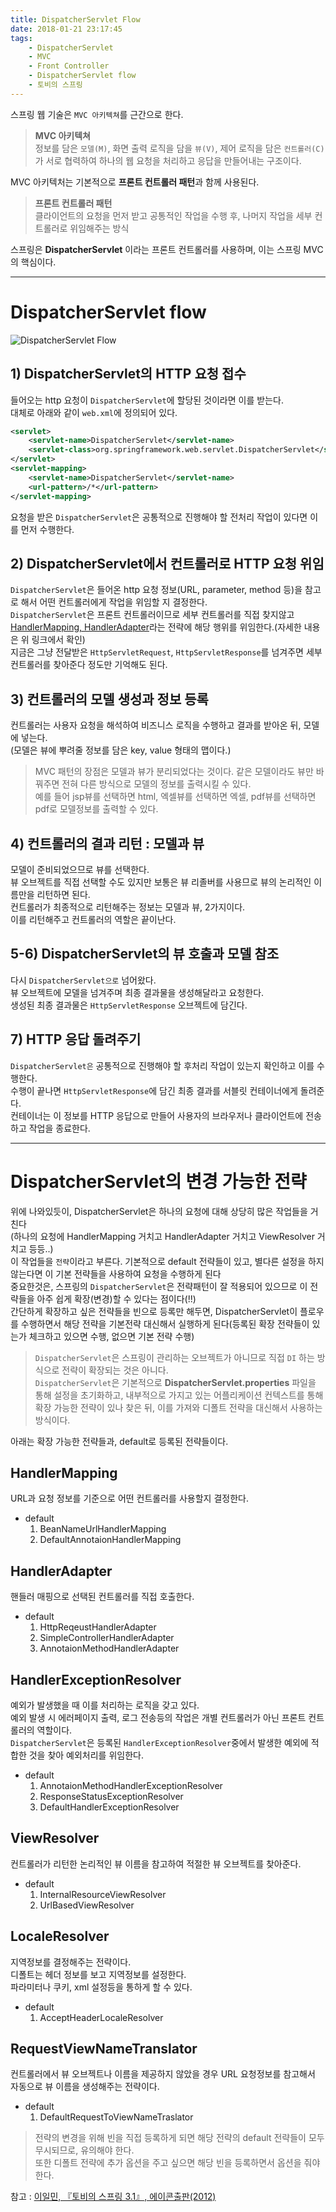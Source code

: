 ```yaml
---
title: DispatcherServlet Flow
date: 2018-01-21 23:17:45
tags:
    - DispatcherServlet
    - MVC
    - Front Controller
    - DispatcherServlet flow
    - 토비의 스프링
---
```


스프링 웹 기술은 `MVC 아키텍쳐`를 근간으로 한다.  
> **MVC 아키텍쳐**  
정보를 담은 `모델(M)`, 화면 출력 로직을 담을 `뷰(V)`, 제어 로직을 담은 `컨트롤러(C)`가 서로 협력하여 하나의 웹 요청을 처리하고 응답을 만들어내는 구조이다.  

MVC 아키텍처는 기본적으로 **프론트 컨트롤러 패턴**과 함께 사용된다.  
> **프론트 컨트롤러 패턴**  
클라이언트의 요청을 먼저 받고 공통적인 작업을 수행 후, 나머지 작업을 세부 컨트롤러로 위임해주는 방식  

스프링은 **DispatcherServlet** 이라는 프론트 컨트롤러를 사용하며, 이는 스프링 MVC의 핵심이다.  

---

# DispatcherServlet flow
![DispatcherServlet Flow](https://cloud2.zoolz.com/MyComputers/Images/Image.aspx?q=bT00MDcyNDcma2V5PTI0NzQwMzQzNTEmdHlwZT1sJno9MjAxOC8wOS8xMyAyMjoxMQ==#width80)  
## 1) DispatcherServlet의 HTTP 요청 접수
들어오는 http 요청이 `DispatcherServlet`에 할당된 것이라면 이를 받는다.  
대체로 아래와 같이 `web.xml`에 정의되어 있다.  
```xml
<servlet>
    <servlet-name>DispatcherServlet</servlet-name>
    <servlet-class>org.springframework.web.servlet.DispatcherServlet</servlet-class>
</servlet>
<servlet-mapping>
    <servlet-name>DispatcherServlet</servlet-name>
    <url-pattern>/*</url-pattern>
</servlet-mapping>
```
요청을 받은 `DispatcherServlet`은 공통적으로 진행해야 할 전처리 작업이 있다면 이를 먼저 수행한다.  

## 2) DispatcherServlet에서 컨트롤러로 HTTP 요청 위임
`DispatcherServlet`은 들어온 http 요청 정보(URL, parameter, method 등)을 참고로 해서 어떤 컨트롤러에게 작업을 위임할 지 결정한다.  
`DispatcherServlet`은 프론트 컨트롤러이므로 세부 컨트롤러를 직접 찾지않고 [HandlerMapping, HandlerAdapter](/spring/HandlerMapping-HandlerAdapter-HandlerInterceptor)라는 전략에 해당 행위를 위임한다.(자세한 내용은 위 링크에서 확인)  
지금은 그냥 전달받은 `HttpServletRequest`, `HttpServletResponse`를 넘겨주면 세부 컨트롤러를 찾아준다 정도만 기억해도 된다.  

## 3) 컨트롤러의 모델 생성과 정보 등록
컨트롤러는 사용자 요청을 해석하여 비즈니스 로직을 수행하고 결과를 받아온 뒤, 모델에 넣는다.  
(모델은 뷰에 뿌려줄 정보를 담은 key, value 형태의 맵이다.)  
> MVC 패턴의 장점은 모델과 뷰가 분리되었다는 것이다. 같은 모델이라도 뷰만 바꿔주면 전혀 다른 방식으로 모델의 정보를 출력시킬 수 있다.  
예를 들어 jsp뷰를 선택하면 html, 엑셀뷰를 선택하면 엑셀, pdf뷰를 선택하면 pdf로 모델정보를 출력할 수 있다.  

## 4) 컨트롤러의 결과 리턴 : 모델과 뷰
모델이 준비되었으므로 뷰를 선택한다.  
뷰 오브젝트를 직접 선택할 수도 있지만 보통은 뷰 리졸버를 사용므로 뷰의 논리적인 이름만을 리턴하면 된다.  
컨트롤러가 최종적으로 리턴해주는 정보는 모델과 뷰, 2가지이다.  
이를 리턴해주고 컨트롤러의 역할은 끝이난다.

## 5-6) DispatcherServlet의 뷰 호출과 모델 참조
다시 `DispatcherServlet으로` 넘어왔다.  
뷰 오브젝트에 모델을 넘겨주며 최종 결과물을 생성해달라고 요청한다.  
생성된 최종 결과물은 `HttpServletResponse` 오브젝트에 담긴다.  

## 7) HTTP 응답 돌려주기
`DispatcherServlet은` 공통적으로 진행해야 할 후처리 작업이 있는지 확인하고 이를 수행한다.  
수행이 끝나면 `HttpServletResponse`에 담긴 최종 결과를 서블릿 컨테이너에게 돌려준다.  
컨테이너는 이 정보를 HTTP 응답으로 만들어 사용자의 브라우저나 클라이언트에 전송하고 작업을 종료한다.  

---

# DispatcherServlet의 변경 가능한 전략
위에 나와있듯이, DispatcherServlet은 하나의 요청에 대해 상당히 많은 작업들을 거친다  
(하나의 요청에 HandlerMapping 거치고 HandlerAdapter 거치고 ViewResolver 거치고 등등..)  
이 작업들을 `전략`이라고 부른다. 기본적으로 default 전략들이 있고, 별다른 설정을 하지 않는다면 이 기본 전략들을 사용하여 요청을 수행하게 된다  
중요한것은, 스프링의 `DispatcherServlet`은 전략패턴이 잘 적용되어 있으므로 이 전략들을 아주 쉽게 확장(변경)할 수 있다는 점이다(!!)  
간단하게 확장하고 싶은 전략들을 빈으로 등록만 해두면, DispatcherServlet이 플로우를 수행하면서 해당 전략을 기본전략 대신해서 실행하게 된다(등록된 확장 전략들이 있는가 체크하고 있으면 수행, 없으면 기본 전략 수행)  
> `DispatcherServlet`은 스프링이 관리하는 오브젝트가 아니므로 직접 `DI` 하는 방식으로 전략이 확장되는 것은 아니다.  
`DispatcherServlet`은 기본적으로 **DispatcherServlet.properties** 파일을 통해 설정을 초기화하고,
내부적으로 가지고 있는 어플리케이션 컨텍스트를 통해 확장 가능한 전략이 있나 찾은 뒤, 이를 가져와 디폴트 전략을 대신해서 사용하는 방식이다.  

아래는 확장 가능한 전략들과, default로 등록된 전략들이다.  

## HandlerMapping
URL과 요청 정보를 기준으로 어떤 컨트롤러를 사용할지 결정한다.  
- default
    1. BeanNameUrlHandlerMapping
    2. DefaultAnnotaionHandlerMapping

## HandlerAdapter
핸들러 매핑으로 선택된 컨트롤러를 직접 호출한다.  
- default
    1. HttpReqeustHandlerAdapter
    2. SimpleControllerHandlerAdapter
    3. AnnotaionMethodHandlerAdapter

## HandlerExceptionResolver
예외가 발생했을 때 이를 처리하는 로직을 갖고 있다.  
예외 발생 시 에러페이지 출력, 로그 전송등의 작업은 개별 컨트롤러가 아닌 프론트 컨트롤러의 역할이다.  
`DispatcherServlet`은 등록된 `HandlerExceptionResolver`중에서 발생한 예외에 적합한 것을 찾아 예외처리를 위임한다.  
- default  
    1. AnnotaionMethodHandlerExceptionResolver
    2. ResponseStatusExceptionResolver
    3. DefaultHandlerExceptionResolver  

## ViewResolver
컨트롤러가 리턴한 논리적인 뷰 이름을 참고하여 적절한 뷰 오브젝트를 찾아준다.  
- default
    1. InternalResourceViewResolver
    2. UrlBasedViewResolver

## LocaleResolver
지역정보를 결정해주는 전략이다.  
디폴트는 헤더 정보를 보고 지역정보를 설정한다.  
파라미터나 쿠키, xml 설정등을 통하게 할 수 있다.  
- default
    1. AcceptHeaderLocaleResolver

## RequestViewNameTranslator
컨트롤러에서 뷰 오브젝트나 이름을 제공하지 않았을 경우 URL 요청정보를 참고해서 자동으로 뷰 이름을 생성해주는 전략이다.  
- default
    1. DefaultRequestToViewNameTraslator

> 전략의 변경을 위해 빈을 직접 등록하게 되면 해당 전략의 default 전략들이 모두 무시되므로, 유의해야 한다.  
> 또한 디폴트 전략에 추가 옵션을 주고 싶으면 해당 빈을 등록하면서 옵션을 줘야 한다.  

참고 : [이일민, 『토비의 스프링 3.1』, 에이콘출판(2012)](http://www.kyobobook.co.kr/product/detailViewKor.laf?ejkGb=KOR&mallGb=KOR&barcode=9788960773431&orderClick=LAG&Kc=)

<!-- more -->
